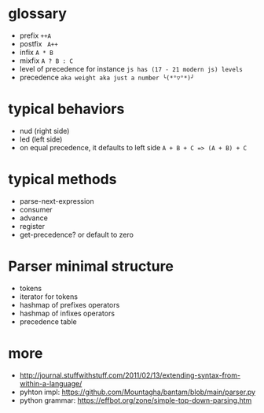 # glossary

- prefix `++A`
- postfix ` A++`
- infix `A * B`
- mixfix `A ? B : C`
- level of precedence for instance  `js has (17 - 21 modern js) levels`
- precedence `aka weight aka just a number ╰(*°▽°*)╯`

# typical behaviors
- nud (right side)
- led (left side)
- on equal precedence, it defaults to left side `A + B + C => (A + B) + C`

# typical methods
- parse-next-expression
- consumer
- advance
- register
- get-precedence? or default to zero

# Parser minimal structure
  - tokens
  - iterator for tokens
  - hashmap of prefixes operators
  - hashmap of infixes operators
  - precedence table

# more
 - http://journal.stuffwithstuff.com/2011/02/13/extending-syntax-from-within-a-language/
 - pyhton impl: https://github.com/Mountagha/bantam/blob/main/parser.py
 - python grammar: https://effbot.org/zone/simple-top-down-parsing.htm
